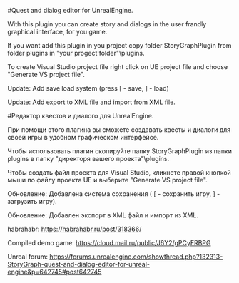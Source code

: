 #Quest and dialog editor for UnrealEngine.

With this plugin you can create story and dialogs in the user frandly graphical interface, for you game.

If you want add this plugin in you project copy folder StoryGraphPlugin from folder plugins in "your progect folder"\plugins.

To create Visual Studio project file right click on UE project file and choose "Generate VS project file".

Update: Add save load system (press [ - save, ] - load)

Update: Add export to XML file and import from XML file.

#Редактор квестов и диалого для UnrealEngine.

При помощи этого плагина вы сможете создавать квесты и диалоги для своей игры в удобном графическом интерфейсе.

Чтобы использовать плагин скопируйте папку StoryGraphPlugin из папки plugins в папку "директоря вашего проекта"\plugins.

Чтобы создать файл проекта для Visual Studio, кликнете правой кнопкой мыши по файлу проекта UE и выберите "Generate VS project file".

Обновление: Добавлена система сохранения ( [ - сохранить игру, ] - загрузить игру).

Обновление: Добавлен экспорт в XML файл и импорт из XML.

habrahabr: https://habrahabr.ru/post/318366/

Сompiled demo game: https://cloud.mail.ru/public/J6Y2/gPCyFRBPG

Unreal forum: https://forums.unrealengine.com/showthread.php?132313-StoryGraph-quest-and-dialog-editor-for-unreal-engine&p=642745#post642745